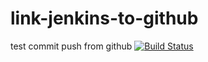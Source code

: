 # link-jenkins-to-github
test commit
push from github
[![Build Status](http://54.166.98.211/buildStatus/icon?job=link-jenkins-to-github)](http://54.166.98.211/job/link-jenkins-to-github/)
